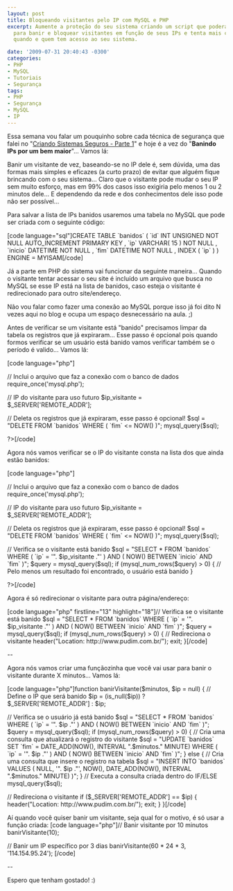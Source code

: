 ```yaml
---
layout: post
title: Bloqueando visitantes pelo IP com MySQL e PHP
excerpt: Aumente a proteção do seu sistema criando um script que poderá ser usado
  para banir e bloquear visitantes em função de seus IPs e tenta mais controle sobre
  quando e quem tem acesso ao seu sistema.

date: '2009-07-31 20:40:43 -0300'
categories:
- PHP
- MySQL
- Tutoriais
- Segurança
tags:
- PHP
- Segurança
- MySQL
- IP
---
```

<p>Essa semana vou falar um pouquinho sobre cada técnica de segurança que falei no "<a href="http://blog.thiagobelem.net/mysql/criando-sistemas-seguros-parte-1/" target="blank">Criando Sistemas Seguros - Parte 1</a>" e hoje é a vez do "<strong>Banindo IPs por um bem maior</strong>"... Vamos lá:</p>
<p>Banir um visitante de vez, baseando-se no IP dele é, sem dúvida, uma das formas mais simples e eficazes (a curto prazo) de evitar que alguém fique brincando com o seu sistema... Claro que o visitante pode mudar o seu IP sem muito esforço, mas em 99% dos casos isso exigiria pelo menos 1 ou 2 minutos dele... E dependendo da rede e dos conhecimentos dele isso pode não ser possível...</p>
<p>Para salvar a lista de IPs banidos usaremos uma tabela no MySQL que pode ser criada com o seguinte código:</p>
<p>[code language="sql"]CREATE TABLE `banidos` (
	`id` INT UNSIGNED NOT NULL AUTO_INCREMENT PRIMARY KEY ,
	`ip` VARCHAR( 15 ) NOT NULL ,
	`inicio` DATETIME NOT NULL ,
	`fim` DATETIME NOT NULL ,
	INDEX ( `ip` )
) ENGINE = MYISAM[/code]</p>
<p>Já a parte em PHP do sistema vai funcionar da seguinte maneira... Quando o visitante tentar acessar o seu site é incluído um arquivo que busca no MySQL se esse IP está na lista de banidos, caso esteja o visitante é redirecionado para outro site/endereço.</p>
<p>Não vou falar como fazer uma conexão ao MySQL porque isso já foi dito N vezes aqui no blog e ocupa um espaço desnecessário na aula. ;)</p>
<p>Antes de verificar se um visitante está "banido" precisamos limpar da tabela os registros que já expiraram... Esse passo é opcional pois quando formos verificar se um usuário está banido vamos verificar também se o período é valido... Vamos lá:</p>
<p>[code language="php"]<?php</p>
<p>// Inclui o arquivo que faz a conexão com o banco de dados
require_once('mysql.php');</p>
<p>// IP do visitante para uso futuro
$ip_visitante = $_SERVER['REMOTE_ADDR'];</p>
<p>// Deleta os registros que já expiraram, esse passo é opcional!
$sql = "DELETE FROM `banidos` WHERE ( `fim` <= NOW() )";
mysql_query($sql);</p>
<p>?>[/code]</p>
<p>Agora nós vamos verificar se o IP do visitante consta na lista dos que ainda estão banidos:</p>
<p>[code language="php"]<?php</p>
<p>// Inclui o arquivo que faz a conexão com o banco de dados
require_once('mysql.php');</p>
<p>// IP do visitante para uso futuro
$ip_visitante = $_SERVER['REMOTE_ADDR'];</p>
<p>// Deleta os registros que já expiraram, esse passo é opcional!
$sql = "DELETE FROM `banidos` WHERE ( `fim` <= NOW() )";
mysql_query($sql);</p>
<p>// Verifica se o visitante está banido
$sql = "SELECT * FROM `banidos` WHERE ( `ip` = '". $ip_visitante ."' ) AND ( NOW() BETWEEN `inicio` AND `fim` )";
$query = mysql_query($sql);
if (mysql_num_rows($query) > 0) {
	// Pelo menos um resultado foi encontrado, o usuário está banido
}</p>
<p>?>[/code]</p>
<p>Agora é só redirecionar o visitante para outra página/endereço:</p>
<p>[code language="php" firstline="13" highlight="18"]// Verifica se o visitante está banido
$sql = "SELECT * FROM `banidos` WHERE ( `ip` = '". $ip_visitante ."' ) AND ( NOW() BETWEEN `inicio` AND `fim` )";
$query = mysql_query($sql);
if (mysql_num_rows($query) > 0) {
	// Redireciona o visitante
	header("Location: http://www.pudim.com.br/");
	exit;
}[/code]</p>
<p>--</p>
<p>Agora nós vamos criar uma funçãozinha que você vai usar para banir o visitante durante X minutos... Vamos lá:</p>
<p>[code language="php"]function banirVisitante($minutos, $ip = null) {
	// Define o IP que será banido
	$ip = (is_null($ip)) ? $_SERVER['REMOTE_ADDR'] : $ip;</p>
<p>	// Verifica se o usuário já está banido
	$sql = "SELECT * FROM `banidos` WHERE ( `ip` = '". $ip ."' ) AND ( NOW() BETWEEN `inicio` AND `fim` )";
	$query = mysql_query($sql);
	if (mysql_num_rows($query) > 0) {
		// Cria uma consulta que atualizará o registro do visitante
		$sql = "UPDATE `banidos` SET `fim` = DATE_ADD(NOW(), INTERVAL ".$minutos." MINUTE) WHERE  ( `ip` = '". $ip ."' ) AND ( NOW() BETWEEN `inicio` AND `fim` )";
	} else {
		// Cria uma consulta que insere o registro na tabela
		$sql = "INSERT INTO `banidos` VALUES ( NULL, '". $ip ."', NOW(), DATE_ADD(NOW(), INTERVAL ".$minutos." MINUTE) )";
	}
	// Executa a consulta criada dentro do IF/ELSE
	mysql_query($sql);</p>
<p>	// Redireciona o visitante
	if ($_SERVER['REMOTE_ADDR'] == $ip) {
		header("Location: http://www.pudim.com.br/");
		exit;
	}
}[/code]</p>
<p>Aí quando você quiser banir um visitante, seja qual for o motivo, é só usar a função criada:
[code language="php"]// Banir visitante por 10 minutos
banirVisitante(10);</p>
<p>// Banir um IP específico por 3 dias
banirVisitante(60 * 24 * 3, '114.154.95.24');  [/code]</p>
<p>--</p>
<p>Espero que tenham gostado! :)</p>
